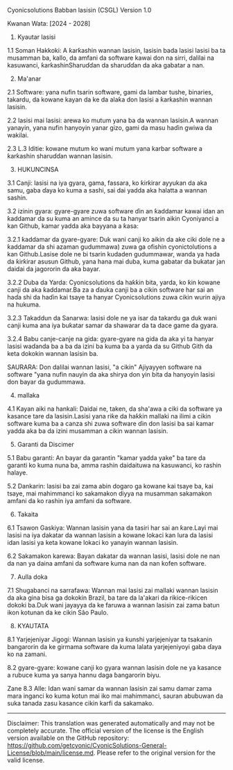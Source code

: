 Cyonicsolutions Babban lasisin (CSGL)
Version 1.0

Kwanan Wata: [2024 - 2028]

1. Kyautar lasisi

1.1 Soman Hakkoki: A ƙarƙashin wannan lasisin, lasisin bada lasisi lasisi ba ta musamman ba, kallo, da amfani da software kawai don na sirri, dalilai na kasuwanci, ƙarƙashinSharuɗɗan da sharuɗɗan da aka gabatar a nan.

2. Ma'anar

2.1 Software: yana nufin tsarin software, gami da lambar tushe, binaries, takardu, da kowane kayan da ke da alaƙa don lasisi a ƙarƙashin wannan lasisin.

2.2 lasisi mai lasisi: arewa ko mutum yana ba da wannan lasisin.A wannan yanayin, yana nufin hanyoyin yanar gizo, gami da masu haɗin gwiwa da wakilai.

2.3 L.3 Iditie: kowane mutum ko wani mutum yana karbar software a ƙarƙashin sharuɗɗan wannan lasisin.

3. HUKUNCINSA

3.1 Canji: lasisi na iya gyara, gama, fassara, ko ƙirƙirar ayyukan da aka samu, gaba ɗaya ko kuma a sashi, sai dai yadda aka halatta a wannan sashin.

3.2 izinin gyara: gyare-gyare zuwa software ɗin an ƙaddamar kawai idan an ƙaddamar da su kuma an amince da su ta hanyar tsarin aikin Cyoniyanci a kan Github, kamar yadda aka bayyana a ƙasa:

3.2.1 ƙaddamar da gyare-gyare: Duk wani canji ko aikin da ake ciki dole ne a ƙaddamar da shi azaman gudummawa) zuwa ga ofishin cyonictolutions a kan Github.Lasise dole ne bi tsarin kudaden gudummawar, wanda ya hada da ƙirƙirar asusun Github, yana hana mai duba, kuma gabatar da bukatar jan daidai da jagororin da aka bayar.

3.2.2 Duba da Yarda: Cyonicsolutions da haƙƙin bita, yarda, ko ƙin kowane canji da aka ƙaddamar.Ba za a ɗauka canji ba a cikin software har sai an haɗa shi da haɗin kai tsaye ta hanyar Cyonicsolutions zuwa cikin wurin ajiya na hukuma.

3.2.3 Takaddun da Sanarwa: lasisi dole ne ya isar da takardu ga duk wani canji kuma ana iya buƙatar samar da shawarar da ta dace game da gyara.

3.2.4 Babu canje-canje na gida: gyare-gyare na gida da aka yi ta hanyar lasisi waɗanda ba a ba da izini ba kuma ba a yarda da su Github Gith da keta dokokin wannan lasisin ba.

SAURARA: Don dalilai wannan lasisi, "a cikin" Ajiyayyen software na software "yana nufin nauyin da aka shirya don yin bita da hanyoyin lasisi don bayar da gudummawa.

4. mallaka

4.1 Kayan aiki na hankali: Daidai ne, taken, da sha'awa a ciki da software ya kasance tare da lasisin.Lasisi yana riƙe da haƙƙin mallaki na ilimi a cikin software kuma ba a canza shi zuwa software ɗin don lasisi ba sai kamar yadda aka ba da izini musamman a cikin wannan lasisin.

5. Garanti da Discimer

5.1 Babu garanti: An bayar da garantin "kamar yadda yake" ba tare da garanti ko kuma nuna ba, amma rashin daidaituwa na kasuwanci, ko rashin halaye.

5.2 Dankarin: lasisi ba zai zama abin dogaro ga kowane kai tsaye ba, kai tsaye, mai mahimmanci ko sakamakon diyya na musamman sakamakon amfani da ko rashin iya amfani da software.

6. Takaita

6.1 Tsawon Gaskiya: Wannan lasisin yana da tasiri har sai an ƙare.Layi mai lasisi na iya dakatar da wannan lasisin a kowane lokaci kan lura da lasisi idan lasisi ya keta kowane lokaci ko yanayin wannan lasisin.

6.2 Sakamakon karewa: Bayan dakatar da wannan lasisi, lasisi dole ne nan da nan ya daina amfani da software kuma nan da nan kofen software.

7. Aulla doka

7.1 Shugabanci na sarrafawa: Wannan mai lasisi zai mallaki wannan lasisin da aka gina bisa ga dokokin Brazil, ba tare da la'akari da rikice-rikicen dokoki ba.Duk wani jayayya da ke faruwa a wannan lasisin zai zama batun ikon kotunan da ke cikin São Paulo.

8. KYAUTATA

8.1 Yarjejeniyar Jigogi: Wannan lasisin ya ƙunshi yarjejeniyar ta tsakanin bangarorin da ke girmama software da kuma lalata yarjejeniyoyi gaba ɗaya ko na zamani.

8.2 gyare-gyare: kowane canji ko gyara wannan lasisin dole ne ya kasance a rubuce kuma ya sanya hannu daga ɓangarorin biyu.

Zane 8.3 Alle: Idan wani samar da wannan lasisin zai samu damar zama mara inganci ko kuma kotun mai iko mai mahimmanci, sauran abubuwan da suka tanada zasu kasance cikin karfi da sakamako.

---
Disclaimer: This translation was generated automatically and may not be completely accurate. The official version of the license is the English version available on the GitHub repository: https://github.com/getcyonic/CyonicSolutions-General-License/blob/main/license.md. Please refer to the original version for the valid license.